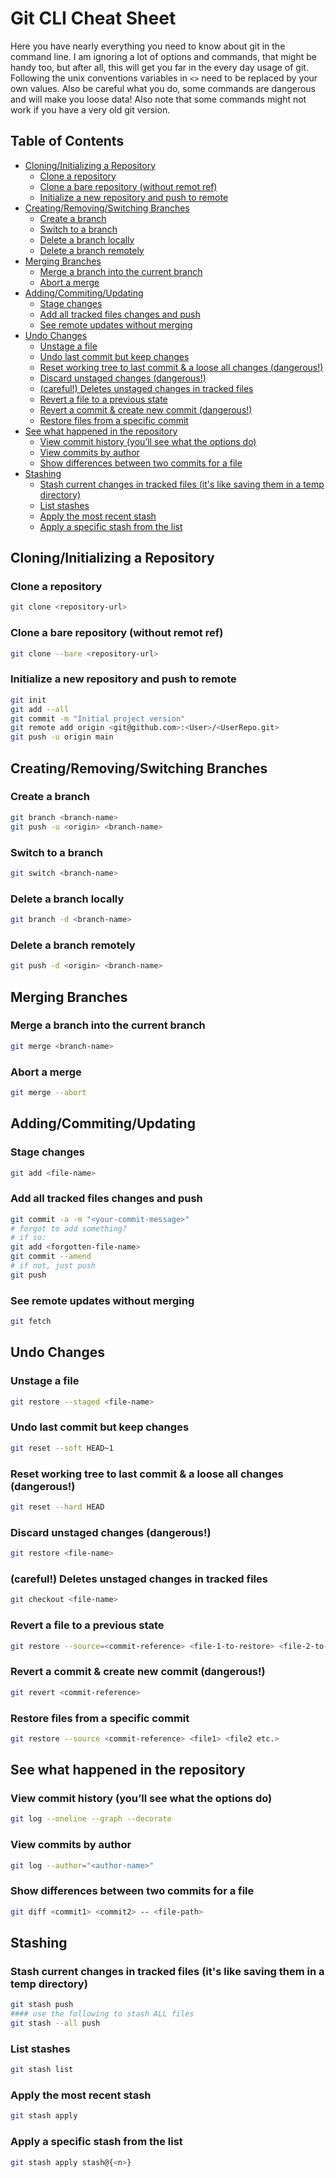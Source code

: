 # Git CLI Cheat Sheet
Here you have nearly everything you need to know about git in the command line. I am ignoring a lot of options and commands, that might be handy too, but after all, this will get you far in the every day usage of git.
Following the unix conventions variables in `<>` need to be replaced by your own values.
Also be careful what you do, some commands are dangerous and will make you loose data! Also note that some commands might not work if you have a very old git version.



## Table of Contents

- [Cloning/Initializing a Repository](#cloninginitializing-a-repository)
  - [Clone a repository](#clone-a-repository)
  - [Clone a bare repository (without remot ref)](#clone-a-bare-repository-without-remot-ref)
  - [Initialize a new repository and push to remote](#initialize-a-new-repository-and-push-to-remote)
- [Creating/Removing/Switching Branches](#creatingremovingswitching-branches)
  - [Create a branch](#create-a-branch)
  - [Switch to a branch](#switch-to-a-branch)
  - [Delete a branch locally](#delete-a-branch-locally)
  - [Delete a branch remotely](#delete-a-branch-remotely)
- [Merging Branches](#merging-branches)
  - [Merge a branch into the current branch](#merge-a-branch-into-the-current-branch)
  - [Abort a merge](#abort-a-merge)
- [Adding/Commiting/Updating](#addingcommitingupdating)
  - [Stage changes](#stage-changes)
  - [Add all tracked files changes and push](#add-all-tracked-files-changes-and-push)
  - [See remote updates without merging](#see-remote-updates-without-merging)
- [Undo Changes](#undo-changes)
  - [Unstage a file](#unstage-a-file)
  - [Undo last commit but keep changes](#undo-last-commit-but-keep-changes)
  - [Reset working tree to last commit & a loose all changes (dangerous!)](#reset-working-tree-to-last-commit--a-loose-all-changes-dangerous)
  - [Discard unstaged changes (dangerous!)](#discard-unstaged-changes-dangerous)
  - [(careful!) Deletes unstaged changes in tracked files](#careful-deletes-unstaged-changes-in-tracked-files)
  - [Revert a file to a previous state](#revert-a-file-to-a-previous-state)
  - [Revert a commit & create new commit (dangerous!)](#revert-a-commit--create-new-commit-dangerous)
  - [Restore files from a specific commit](#restore-files-from-a-specific-commit)
- [See what happened in the repository](#see-what-happened-in-the-repository)
  - [View commit history (you’ll see what the options do)](#view-commit-history-youll-see-what-the-options-do)
  - [View commits by author](#view-commits-by-author)
  - [Show differences between two commits for a file](#show-differences-between-two-commits-for-a-file)
- [Stashing](#stashing)
  - [Stash current changes in tracked files (it's like saving them in a temp directory)](#stash-current-changes-in-tracked-files-its-like-saving-them-in-a-temp-directory)
  - [List stashes](#list-stashes)
  - [Apply the most recent stash](#apply-the-most-recent-stash)
  - [Apply a specific stash from the list](#apply-a-specific-stash-from-the-list)



## Cloning/Initializing a Repository

  ### Clone a repository
  ```bash
  git clone <repository-url>
  ```

  ### Clone a bare repository (without remot ref)
  ```bash
  git clone --bare <repository-url>
  ```

  ### Initialize a new repository and push to remote
  ```bash
  git init
  git add --all
  git commit -m "Initial project version"
  git remote add origin <git@github.com>:<User>/<UserRepo.git>
  git push -u origin main
  ```

## Creating/Removing/Switching Branches
  ### Create a branch
  ```bash
  git branch <branch-name>
  git push -u <origin> <branch-name>
  ```

  ### Switch to a branch
  ```bash
  git switch <branch-name>
  ```

  ### Delete a branch locally
  ```bash
  git branch -d <branch-name>
  ```

  ### Delete a branch remotely
  ```bash
  git push -d <origin> <branch-name>
  ```

## Merging Branches
  ### Merge a branch into the current branch
  ```bash
  git merge <branch-name>
  ```

  ### Abort a merge
  ```bash
  git merge --abort
  ```

## Adding/Commiting/Updating

  ### Stage changes
  ```bash
  git add <file-name>
  ```

  ### Add all tracked files changes and push
  ```bash
  git commit -a -m "<your-commit-message>"
  # forgot to add something?
  # if so:
  git add <forgotten-file-name>
  git commit --amend
  # if not, just push
  git push


  ```

  ### See remote updates without merging
  ```bash
  git fetch
  ```

## Undo Changes

  ### Unstage a file
  ```bash
  git restore --staged <file-name>
  ```

  ### Undo last commit but keep changes
  ```bash
  git reset --soft HEAD~1
  ```

  ### Reset working tree to last commit & a loose all changes (dangerous!)
  ```bash
  git reset --hard HEAD
  ```

  ### Discard unstaged changes (dangerous!)
  ```bash
  git restore <file-name>
  ```

  ### (careful!) Deletes unstaged changes in tracked files
  ```bash
  git checkout <file-name>
  ```

  ### Revert a file to a previous state
  ```bash
  git restore --source=<commit-reference> <file-1-to-restore> <file-2-to-restore>
  ```

  ### Revert a commit & create new commit (dangerous!)
  ```bash
  git revert <commit-reference>
  ```

  ### Restore files from a specific commit
  ```bash
  git restore --source <commit-reference> <file1> <file2 etc.>
  ```

## See what happened in the repository

  ### View commit history (you’ll see what the options do)
  ```bash
  git log --oneline --graph --decorate
  ```

  ### View commits by author
  ```bash
  git log --author="<author-name>"
  ```

  ### Show differences between two commits for a file
  ```bash
  git diff <commit1> <commit2> -- <file-path>
  ```

## Stashing
  ### Stash current changes in tracked files (it's like saving them in a temp directory)
  ```bash
  git stash push
  #### use the following to stash ALL files
  git stash --all push
  ```
  ### List stashes
  ```bash
  git stash list
  ```
  ### Apply the most recent stash
  ```bash
  git stash apply
  ```
  ### Apply a specific stash from the list
  ```bash
  git stash apply stash@{<n>}
  ```